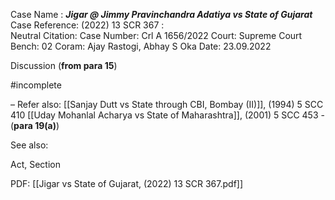 Case Name : ***Jigar @ Jimmy Pravinchandra Adatiya vs State of Gujarat***
Case Reference: (2022) 13 SCR 367 :  
Neutral Citation:
Case Number: Crl A 1656/2022
Court: Supreme Court
Bench: 02
Coram: Ajay Rastogi, Abhay S Oka
Date: 23.09.2022

Discussion (**from para 15**)

#incomplete 

–
Refer also:
[[Sanjay Dutt vs State through CBI, Bombay (II)]], (1994) 5 SCC 410
[[Uday Mohanlal Acharya vs State of Maharashtra]], (2001) 5 SCC 453 - (**para 19(a)**)

See also:
 
Act, Section

PDF:
[[Jigar vs State of Gujarat, (2022) 13 SCR 367.pdf]]